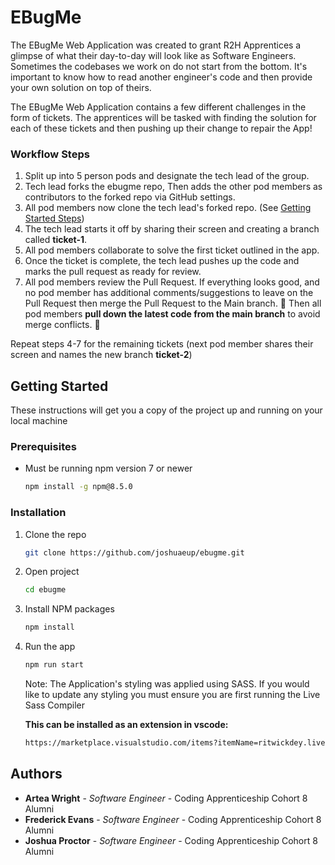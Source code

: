 # EBugMe

The EBugMe Web Application was created to grant R2H Apprentices a glimpse of what their day-to-day will look like as Software Engineers. Sometimes the codebases we work on do not start from the bottom. It's important to know how to read another engineer's code and then provide your own solution on top of theirs.

The EBugMe Web Application contains a few different challenges in the form of tickets. The apprentices will be tasked with finding the solution for each of these tickets and then pushing up their change to repair the App!


### Workflow Steps

1. Split up into 5 person pods and designate the tech lead of the group.
2. Tech lead forks the ebugme repo, Then adds the other pod members as contributors to the forked repo via GitHub settings.
3. All pod members now clone the tech lead's forked repo. (See <a href="https://github.com/joshuaeup/ebugme#getting-started">Getting Started Steps</a>)
4. The tech lead starts it off by sharing their screen and creating a branch called <b>ticket-1</b>.
5. All pod members collaborate to solve the first ticket outlined in the app.
6. Once the ticket is complete, the tech lead pushes up the code and marks the pull request as ready for review.
7. All pod members review the Pull Request. If everything looks good, and no pod member has additional comments/suggestions to leave on the Pull Request then merge the Pull Request to the Main branch. 🚀 Then all pod members <b>pull down the latest code from the main branch</b> to avoid merge conflicts. 😬

Repeat steps 4-7 for the remaining tickets (next pod member shares their screen and names the new branch <b>ticket-2</b>)


## Getting Started

These instructions will get you a copy of the project up and running on your local machine

### Prerequisites

-   Must be running npm version 7 or newer
    ```sh
    npm install -g npm@8.5.0
    ```

### Installation

1. Clone the repo
    ```sh
    git clone https://github.com/joshuaeup/ebugme.git
    ```
2. Open project
    ```sh
    cd ebugme
    ```
3. Install NPM packages
    ```sh
    npm install
    ```
4. Run the app

    ```sh
    npm run start
    ```

    Note: The Application's styling was applied using SASS. If you would like to update any styling you must ensure you are first running the Live Sass Compiler

    <b>This can be installed as an extension in vscode:</b>

    ```sh
    https://marketplace.visualstudio.com/items?itemName=ritwickdey.live-sass
    ```
    
    
## Authors

-   **Artea Wright** - _Software Engineer_ - Coding Apprenticeship Cohort 8 Alumni
-   **Frederick Evans** - _Software Engineer_ - Coding Apprenticeship Cohort 8 Alumni
-   **Joshua Proctor** - _Software Engineer_ - Coding Apprenticeship Cohort 8 Alumni
